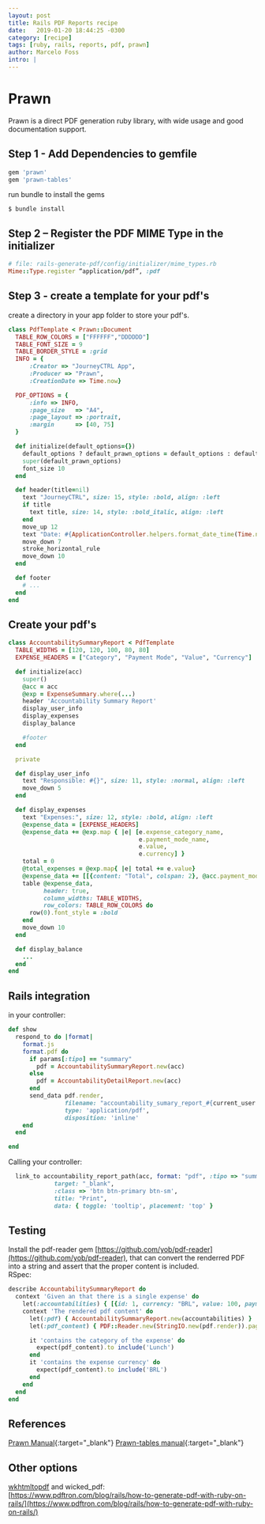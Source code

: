 ```yaml
---
layout: post
title: Rails PDF Reports recipe
date:   2019-01-20 18:44:25 -0300
category: [recipe]
tags: [ruby, rails, reports, pdf, prawn]
author: Marcelo Foss
intro: |
---
```

# Prawn
Prawn is a direct PDF generation ruby library, with wide usage and good documentation support.

## Step 1 - Add Dependencies to gemfile

```ruby
gem 'prawn'
gem 'prawn-tables'
```

run bundle to install the gems
```
$ bundle install
```

## Step 2 – Register the PDF MIME Type in the initializer
```ruby
# file: rails-generate-pdf/config/initializer/mime_types.rb
Mime::Type.register “application/pdf”, :pdf
```

## Step 3 - create a template for your pdf's
create a directory in your app folder to store your pdf's.

```ruby
class PdfTemplate < Prawn::Document
  TABLE_ROW_COLORS = ["FFFFFF","DDDDDD"]
  TABLE_FONT_SIZE = 9
  TABLE_BORDER_STYLE = :grid
  INFO = {
      :Creator => "JourneyCTRL App",
      :Producer => "Prawn",
      :CreationDate => Time.now}

  PDF_OPTIONS = {
      :info => INFO,
      :page_size   => "A4",
      :page_layout => :portrait,
      :margin      => [40, 75]
  }

  def initialize(default_options={})
    default_options ? default_prawn_options = default_options : default_prawn_options = PDF_OPTIONS
    super(default_prawn_options)
    font_size 10
  end

  def header(title=nil)
    text "JourneyCTRL", size: 15, style: :bold, align: :left
    if title
      text title, size: 14, style: :bold_italic, align: :left
    end
    move_up 12
    text "Date: #{ApplicationController.helpers.format_date_time(Time.now)}", style: :normal, align: :right
    move_down 7
    stroke_horizontal_rule
    move_down 10
  end

  def footer
    # ...
  end
end

```

## Create your pdf's

```ruby
class AccountabilitySummaryReport < PdfTemplate
  TABLE_WIDTHS = [120, 120, 100, 80, 80]
  EXPENSE_HEADERS = ["Category", "Payment Mode", "Value", "Currency"]

  def initialize(acc)
    super()
    @acc = acc
    @exp = ExpenseSummary.where(...)
    header 'Accountability Summary Report'
    display_user_info
    display_expenses
    display_balance

    #footer
  end

  private

  def display_user_info
    text "Responsible: #{}", size: 11, style: :normal, align: :left
    move_down 5
  end

  def display_expenses
    text "Expenses:", size: 12, style: :bold, align: :left
    @expense_data = [EXPENSE_HEADERS]
    @expense_data += @exp.map { |e| [e.expense_category_name,
                                     e.payment_mode_name,
                                     e.value,
                                     e.currency] }
    total = 0
    @total_expenses = @exp.map{ |e| total += e.value}
    @expense_data += [[{content: "Total", colspan: 2}, @acc.payment_mode_name, total, @acc.currency]]
    table @expense_data,
          header: true,
          column_widths: TABLE_WIDTHS,
          row_colors: TABLE_ROW_COLORS do
      row(0).font_style = :bold
    end
    move_down 10
  end

  def display_balance
    ...
  end
end
```

## Rails integration
in your controller:
```ruby
def show
  respond_to do |format|
    format.js
    format.pdf do
      if params[:tipo] == "summary"
        pdf = AccountabilitySummaryReport.new(acc)
      else
        pdf = AccountabilityDetailReport.new(acc)
      end
      send_data pdf.render,
                filename: "accountability_sumary_report_#{current_user.id}.pdf",
                type: 'application/pdf',
                disposition: 'inline'
    end
  end

end
```
Calling your controller:
```ruby
  link_to accountability_report_path(acc, format: "pdf", :tipo => "summary"),
             target: "_blank",
             :class => 'btn btn-primary btn-sm',
             title: "Print",
             data: { toggle: 'tooltip', placement: 'top' }
```

## Testing
Install the pdf-reader gem [https://github.com/yob/pdf-reader](https://github.com/yob/pdf-reader), that can convert the renderred PDF into a string and assert that the proper content is included.   
RSpec:
```ruby
describe AccountabilitySummaryReport do
  context 'Given an that there is a single expense' do
    let(:accountabilities) { [{id: 1, currency: "BRL", value: 100, payment_mode_name: 'CC', expense_category_name: 'Lunch' ] }
    context 'The rendered pdf content' do
      let(:pdf) { AccountabilitySummaryReport.new(accountabilities) }
      let(:pdf_content) { PDF::Reader.new(StringIO.new(pdf.render)).page(1).to_s }

      it 'contains the category of the expense' do
        expect(pdf_content).to include('Lunch')
      end
      it 'contains the expense currency' do
        expect(pdf_content).to include('BRL')
      end
    end
  end
end
```
## References
[Prawn Manual](/assets/pdfs/prawn-manual.pdf){:target="\_blank"}
[Prawn-tables manual](/assets/pdfs/prawn-table-manual.pdf){:target="\_blank"}

## Other options
[wkhtmltopdf](https://wkhtmltopdf.org/) and wicked_pdf:   
[https://www.pdftron.com/blog/rails/how-to-generate-pdf-with-ruby-on-rails/](https://www.pdftron.com/blog/rails/how-to-generate-pdf-with-ruby-on-rails/)
